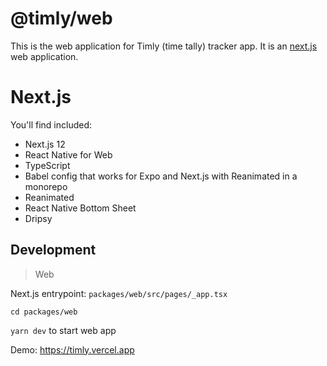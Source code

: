 # @timly/web

This is the web application for Timly (time tally) tracker app. It is an [next.js] web application.

[next.js]: https://nextjs.org/

# Next.js

You'll find included:

- Next.js 12
- React Native for Web
- TypeScript
- Babel config that works for Expo and Next.js with Reanimated in a monorepo
- Reanimated
- React Native Bottom Sheet
- Dripsy

## Development

> Web

Next.js entrypoint: `packages/web/src/pages/_app.tsx`

`cd packages/web`

`yarn dev` to start web app

Demo: https://timly.vercel.app
